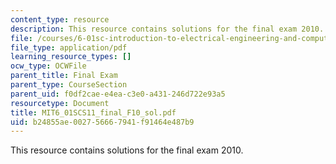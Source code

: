 ```yaml
---
content_type: resource
description: This resource contains solutions for the final exam 2010.
file: /courses/6-01sc-introduction-to-electrical-engineering-and-computer-science-i-spring-2011/b24855ae002756667941f91464e487b9_MIT6_01SCS11_final_F10_sol.pdf
file_type: application/pdf
learning_resource_types: []
ocw_type: OCWFile
parent_title: Final Exam
parent_type: CourseSection
parent_uid: f0df2cae-e4ea-c3e0-a431-246d722e93a5
resourcetype: Document
title: MIT6_01SCS11_final_F10_sol.pdf
uid: b24855ae-0027-5666-7941-f91464e487b9
---
```

This resource contains solutions for the final exam 2010.


